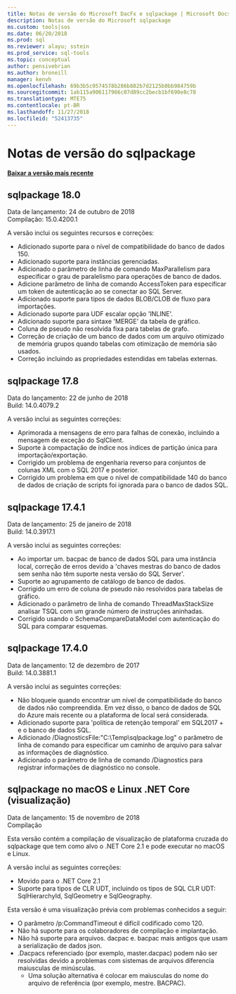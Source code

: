 ```yaml
---
title: Notas de versão do Microsoft DacFx e sqlpackage | Microsoft Docs
description: Notas de versão do Microsoft sqlpackage
ms.custom: tools|sos
ms.date: 06/20/2018
ms.prod: sql
ms.reviewer: alayu; sstein
ms.prod_service: sql-tools
ms.topic: conceptual
author: pensivebrian
ms.author: broneill
manager: kenvh
ms.openlocfilehash: 69b3b5c9574578b286b882b7d2125b0bb984759b
ms.sourcegitcommit: 1ab115a906117966c07d89cc2becb1bf690e8c78
ms.translationtype: MTE75
ms.contentlocale: pt-BR
ms.lasthandoff: 11/27/2018
ms.locfileid: "52413735"
---
```

# <a name="sqlpackage-release-notes"></a>Notas de versão do sqlpackage

**[Baixar a versão mais recente](sqlpackage-download.md)**

## <a name="sqlpackage-180"></a>sqlpackage 18.0

Data de lançamento: 24 de outubro de 2018  
Compilação: 15.0.4200.1 

A versão inclui os seguintes recursos e correções:

- Adicionado suporte para o nível de compatibilidade do banco de dados 150.
- Adicionado suporte para instâncias gerenciadas.
- Adicionado o parâmetro de linha de comando MaxParallelism para especificar o grau de paralelismo para operações de banco de dados.
- Adicione parâmetro de linha de comando AccessToken para especificar um token de autenticação ao se conectar ao SQL Server.
- Adicionado suporte para tipos de dados BLOB/CLOB de fluxo para importações.
- Adicionado suporte para UDF escalar opção 'INLINE'.
- Adicionado suporte para sintaxe 'MERGE' da tabela de gráfico.
- Coluna de pseudo não resolvida fixa para tabelas de grafo.
- Correção de criação de um banco de dados com um arquivo otimizado de memória grupos quando tabelas com otimização de memória são usados.
- Correção incluindo as propriedades estendidas em tabelas externas.

## <a name="sqlpackage-178"></a>sqlpackage 17.8

Data do lançamento: 22 de junho de 2018  
Build: 14.0.4079.2  

A versão inclui as seguintes correções:

- Aprimorada a mensagens de erro para falhas de conexão, incluindo a mensagem de exceção do SqlClient.
- Suporte à compactação de índice nos índices de partição única para importação/exportação.
- Corrigido um problema de engenharia reverso para conjuntos de colunas XML com o SQL 2017 e posterior.
- Corrigido um problema em que o nível de compatibilidade 140 do banco de dados de criação de scripts foi ignorada para o banco de dados SQL.

## <a name="sqlpackage-1741"></a>sqlpackage 17.4.1

Data de lançamento: 25 de janeiro de 2018  
Build: 14.0.3917.1

A versão inclui as seguintes correções:

- Ao importar um. bacpac de banco de dados SQL para uma instância local, correção de erros devido a 'chaves mestras do banco de dados sem senha não têm suporte nesta versão do SQL Server'.
- Suporte ao agrupamento de catálogo de banco de dados.
- Corrigido um erro de coluna de pseudo não resolvidos para tabelas de gráfico.
- Adicionado o parâmetro de linha de comando ThreadMaxStackSize analisar TSQL com um grande número de instruções aninhadas.
- Corrigido usando o SchemaCompareDataModel com autenticação do SQL para comparar esquemas.

## <a name="sqlpackage-1740"></a>sqlpackage 17.4.0

Data de lançamento: 12 de dezembro de 2017  
Build: 14.0.3881.1

A versão inclui as seguintes correções:

- Não bloqueie quando encontrar um nível de compatibilidade do banco de dados não compreendida. Em vez disso, o banco de dados de SQL do Azure mais recente ou a plataforma de local será considerada.
- Adicionado suporte para 'política de retenção temporal' em SQL2017 + e o banco de dados SQL.
- Adicionado /DiagnosticsFile:"C:\Temp\sqlpackage.log" o parâmetro de linha de comando para especificar um caminho de arquivo para salvar as informações de diagnóstico.
- Adicionado o parâmetro de linha de comando /Diagnostics para registrar informações de diagnóstico no console.

## <a name="sqlpackage-on-macos-and-linux-net-core-preview"></a>sqlpackage no macOS e Linux .NET Core (visualização)

Data de lançamento: 15 de novembro de 2018  
Compilação

Esta versão contém a compilação de visualização de plataforma cruzada do sqlpackage que tem como alvo o .NET Core 2.1 e pode executar no macOS e Linux. 

A versão inclui as seguintes correções:

- Movido para o .NET Core 2.1 
- Suporte para tipos de CLR UDT, incluindo os tipos de SQL CLR UDT: SqlHierarchyId, SqlGeometry e SqlGeography.

Esta versão é uma visualização prévia com problemas conhecidos a seguir:

- O parâmetro /p:CommandTimeout é difícil codificado como 120.
- Não há suporte para os colaboradores de compilação e implantação.
- Não há suporte para arquivos. dacpac e. bacpac mais antigos que usam a serialização de dados json.
- .Dacpacs referenciado (por exemplo, master.dacpac) podem não ser resolvidas devido a problemas com sistemas de arquivos diferencia maiusculas de minúsculas.
  - Uma solução alternativa é colocar em maiusculas do nome do arquivo de referência (por exemplo, mestre. BACPAC).
